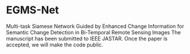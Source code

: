 # EGMS-Net
Multi-task Siamese Network Guided by Enhanced Change Information for Semantic Change Detection in Bi-Temporal Remote Sensing Images
The manuscript has been submitted to IEEE JASTAR. Once the paper is accepted, we will make the code public.
